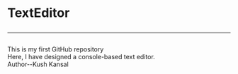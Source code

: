 # TextEditor<hr>
This is my first GitHub repository<br>
Here, I have designed a console-based text editor.<br>
Author--Kush Kansal<br>
